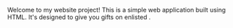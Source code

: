 Welcome to my website project! This is a simple web application built using HTML. It's designed to give you gifts on enlisted
.

